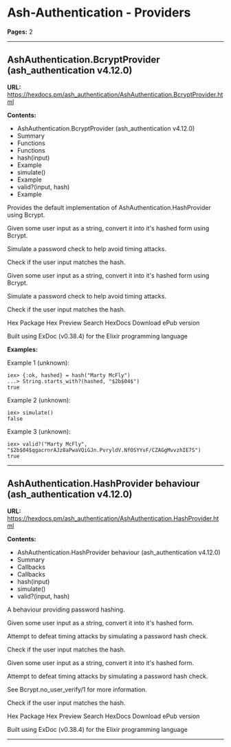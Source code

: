 # Ash-Authentication - Providers

**Pages:** 2

---

## AshAuthentication.BcryptProvider (ash_authentication v4.12.0)

**URL:** https://hexdocs.pm/ash_authentication/AshAuthentication.BcryptProvider.html

**Contents:**
- AshAuthentication.BcryptProvider (ash_authentication v4.12.0)
- Summary
- Functions
- Functions
- hash(input)
- Example
- simulate()
- Example
- valid?(input, hash)
- Example

Provides the default implementation of AshAuthentication.HashProvider using Bcrypt.

Given some user input as a string, convert it into it's hashed form using Bcrypt.

Simulate a password check to help avoid timing attacks.

Check if the user input matches the hash.

Given some user input as a string, convert it into it's hashed form using Bcrypt.

Simulate a password check to help avoid timing attacks.

Check if the user input matches the hash.

Hex Package Hex Preview Search HexDocs Download ePub version

Built using ExDoc (v0.38.4) for the Elixir programming language

**Examples:**

Example 1 (unknown):
```unknown
iex> {:ok, hashed} = hash("Marty McFly")
...> String.starts_with?(hashed, "$2b$04$")
true
```

Example 2 (unknown):
```unknown
iex> simulate()
false
```

Example 3 (unknown):
```unknown
iex> valid?("Marty McFly", "$2b$04$qgacrnrAJz8aPwaVQiGJn.PvryldV.NfOSYYvF/CZAGgMvvzhIE7S")
true
```

---

## AshAuthentication.HashProvider behaviour (ash_authentication v4.12.0)

**URL:** https://hexdocs.pm/ash_authentication/AshAuthentication.HashProvider.html

**Contents:**
- AshAuthentication.HashProvider behaviour (ash_authentication v4.12.0)
- Summary
- Callbacks
- Callbacks
- hash(input)
- simulate()
- valid?(input, hash)

A behaviour providing password hashing.

Given some user input as a string, convert it into it's hashed form.

Attempt to defeat timing attacks by simulating a password hash check.

Check if the user input matches the hash.

Given some user input as a string, convert it into it's hashed form.

Attempt to defeat timing attacks by simulating a password hash check.

See Bcrypt.no_user_verify/1 for more information.

Check if the user input matches the hash.

Hex Package Hex Preview Search HexDocs Download ePub version

Built using ExDoc (v0.38.4) for the Elixir programming language

---
